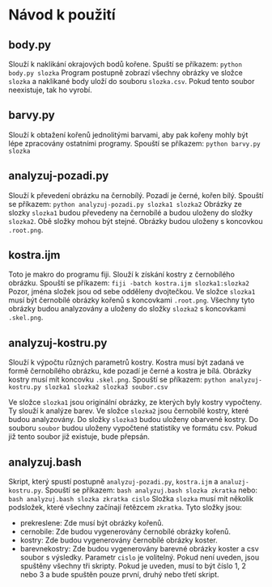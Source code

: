 Návod k použití
===============

body.py
-------

Slouží k naklikání okrajových bodů kořene.
Spuští se příkazem: 
  `python body.py slozka`
Program postupně zobrazí všechny obrázky ve složce `slozka` a naklikané body 
uloží do souboru `slozka.csv`. Pokud tento soubor neexistuje, tak ho vyrobí.


barvy.py
--------

Slouží k obtažení kořenů jednolitými barvami, aby pak kořeny mohly být 
lépe zpracovány ostatními programy.
Spouští se příkazem:
  `python barvy.py slozka`


analyzuj-pozadi.py
------------------

Slouží k převedení obrázku na černobílý. Pozadí je černé, kořen bílý.
Spouští se příkazem:
  `python analyzuj-pozadi.py slozka1 slozka2`
Obrázky ze slozky `slozka1` budou převedeny na černobílé a budou uloženy
do složky `slozka2`. Obě složky mohou být stejné. Obrázky budou uloženy
s koncovkou `.root.png`.


kostra.ijm
----------

Toto je makro do programu fiji. Slouží k získání kostry z černobílého
obrázku. Spouští se příkazem:
  `fiji -batch kostra.ijm slozka1:slozka2`
Pozor, jména složek jsou od sebe odděleny dvojtečkou.
Ve složce `slozka1` musí být černobílé obrázky kořenů s koncovkami
`.root.png`. Všechny tyto obrázky budou analyzovány a uloženy do složky
`slozka2` s koncovkami `.skel.png`. 


analyzuj-kostru.py
------------------

Slouží k výpočtu různých parametrů kostry. Kostra musí být zadaná ve formě
černobílého obrázku, kde pozadí je černé a kostra je bílá. Obrázky kostry
musí mít koncovku `.skel.png`. 
Spouští se příkazem:
  `python analyzuj-kostru.py slozka1 slozka2 slozka3 soubor.csv`

Ve složce `slozka1` jsou originální obrázky, ze kterých byly kostry 
vypočteny. Ty slouží k analýze barev. Ve složce `slozka2` jsou černobílé
kostry, které budou analyzovány. Do složky `slozka3` budou uloženy 
obarvené kostry. Do souboru `soubor` budou uloženy vypočtené statistiky 
ve formátu csv. Pokud již tento soubor již existuje, bude přepsán.


analyzuj.bash
-------------

Skript, který spustí postupně `analyzuj-pozadi.py`, `kostra.ijm` 
a `analuzj-kostru.py`. Spouští se příkazem:
  `bash analyzuj.bash slozka zkratka`
nebo:
  `bash analyzuj.bash slozka zkratka cislo`
Složka `slozka` musí mít několik podsložek, které všechny začínají řetězcem
`zkratka`. Tyto složky jsou:
 - prekreslene: Zde musí být obrázky kořenů.
 - cernobile: Zde budou vygenerovány černobílé obrázky kořenů.
 - kostry: Zde budou vygenerovány černobílé obrázky koster.
 - barevnekostry: Zde budou vygenerovány barevné obrázky koster a csv soubor
     s výsledky.
Parametr `cislo` je volitelný. Pokud není uveden, jsou spuštěny všechny tři 
skripty. Pokud je uveden, musí to být číslo 1, 2 nebo 3 a bude spuštěn pouze
první, druhý nebo třetí skript.

